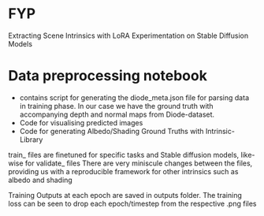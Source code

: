 # FYP
Extracting Scene Intrinsics with LoRA Experimentation on Stable Diffusion Models

# Data preprocessing notebook 
- contains script for generating the diode_meta.json file for parsing data in training phase. In our case we have the ground truth with accompanying depth and normal maps from Diode-dataset.
- Code for visualising predicted images
- Code for generating Albedo/Shading Ground Truths with Intrinsic-Library

train_ files are finetuned for specific tasks and Stable diffusion models, like-wise for validate_ files
There are very miniscule changes between the files, providing us with a reproducible framework for other intrinsics such as albedo and shading

Training Outputs at each epoch are saved in outputs folder. The training loss can be seen to drop each epoch/timestep from the respective .png files 
